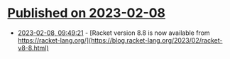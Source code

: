 # [Published on 2023-02-08](index.md)

* [2023-02-08, 09:49:21](https://lobste.rs/s/z3sfd2/racket_version_8_8_is_now_available_from) - [Racket version 8.8 is now available from https://racket-lang.org/](https://blog.racket-lang.org/2023/02/racket-v8-8.html)
